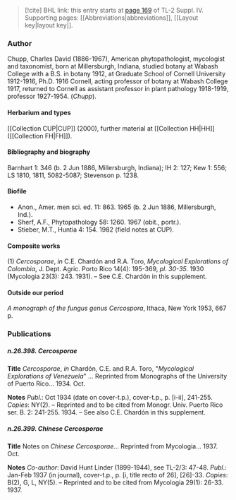 > [!cite] BHL link: this entry starts at [page 169](https://www.biodiversitylibrary.org/item/103860#page/179/mode/1up) of TL-2 Suppl. IV.
> Supporting pages: [[Abbreviations|abbreviations]], [[Layout key|layout key]].

### Author

Chupp, Charles David (1886-1967), American phytopathologist, mycologist and taxonomist, born at Millersburgh, Indiana, studied botany at Wabash College with a B.S. in botany 1912, at Graduate School of Cornell University 1912-1916, Ph.D. 1916 Cornell, acting professor of botany at Wabash College 1917, returned to Cornell as assistant professor in plant pathology 1918-1919, professor 1927-1954. (*Chupp*).

#### Herbarium and types

[[Collection CUP|CUP]] (2000), further material at [[Collection HH|HH]]([[Collection FH|FH]]).

#### Bibliography and biography

Barnhart 1: 346 (b. 2 Jun 1886, Millersburgh, Indiana); IH 2: 127; Kew 1: 556; LS 1810, 1811, 5082-5087; Stevenson p. 1238.

#### Biofile

- Anon., Amer. men sci. ed. 11: 863. 1965 (b. 2 Jun 1886, Millersburgh, Ind.).
- Sherf, A.F., Phytopathology 58: 1260. 1967 (obit., portr.).
- Stieber, M.T., Huntia 4: 154. 1982 (field notes at CUP).

#### Composite works

(1) *Cercosporae*, *in* C.E. Chardón and R.A. Toro, *Mycological Explorations of Colombia*, J. Dept. Agric. Porto Rico 14(4): 195-369, *pl. 30-35.* 1930 (Mycologia 23(3): 243. 1931). – See C.E. Chardón in this supplement.

#### Outside our period

*A monograph of the fungus genus Cercospora*, Ithaca, New York 1953, 667 p.

### Publications

##### n.26.398. Cercosporae

**Title**
*Cercosporae*, *in* Chardón, C.E. and R.A. Toro, "*Mycological Explorations of Venezuela*" ... Reprinted from Monographs of the University of Puerto Rico... 1934. Oct.

**Notes**
*Publ*.: Oct 1934 (date on cover-t.p.), cover-t.p., p. \[i-ii\], 241-255. *Copies*: NY(2). – Reprinted and to be cited from Monogr. Univ. Puerto Rico ser. B. 2: 241-255. 1934. – See also C.E. Chardón in this supplement.

##### n.26.399. Chinese Cercosporae

**Title**
Notes on *Chinese Cercosporae*... Reprinted from Mycologia... 1937. Oct.

**Notes**
*Co-author*: David Hunt Linder (1899-1944), see TL-2/3: 47-48.
*Publ*.: Jan-Feb 1937 (in journal), cover-t.p., p. \[i, title recto of 26\], \[26\]-33. *Copies*: B(2), G, L, NY(5). – Reprinted and to be cited from Mycologia 29(1): 26-33. 1937.

